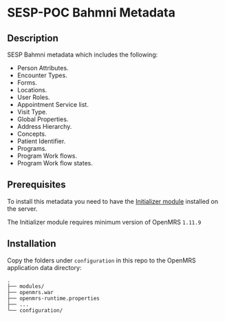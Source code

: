 # SESP-POC Bahmni Metadata

## Description

SESP Bahmni metadata which includes the following:
* Person Attributes. 
* Encounter Types. 
* Forms. 
* Locations. 
* User Roles. 
* Appointment Service list. 
* Visit Type. 
* Global Properties. 
* Address Hierarchy. 
* Concepts. 
* Patient Identifier. 
* Programs. 
* Program Work flows. 
* Program Work flow states. 

## Prerequisites

To install this metadata you need to have the [Initializer module](https://github.com/mekomsolutions/openmrs-module-initializer) installed on the server. 

The Initializer module requires minimum version of OpenMRS `1.11.9`

## Installation

Copy the folders under `configuration` in this repo to the OpenMRS application data directory:

```
.
├── modules/
├── openmrs.war
├── openmrs-runtime.properties
├── ...
└── configuration/
```
